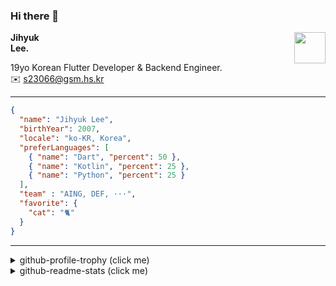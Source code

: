 ### Hi there 👋
<img src="https://github.githubassets.com/images/mona-loading-default.gif" width="50px" align="right">
</a>

**Jihyuk\
Lee.**

19yo Korean Flutter Developer & Backend Engineer.\
✉️ <s23066@gsm.hs.kr>

---

```json
{
  "name": "Jihyuk Lee",
  "birthYear": 2007,
  "locale": "ko-KR, Korea",
  "preferLanguages": [
    { "name": "Dart", "percent": 50 },
    { "name": "Kotlin", "percent": 25 },
    { "name": "Python", "percent": 25 }
  ],
  "team" : "AING, DEF, ···",
  "favorite": {
    "cat": "🐈"
  }
}
```
---
<details>
  <summary>github-profile-trophy (click me)</summary>
  
![](https://github-profile-trophy.vercel.app/?username=withJihyuk&row=1&column=8&theme=nord)
  
</details>
<details>
  <summary>github-readme-stats (click me)</summary>
  
<!--START_SECTION:waka-->
![Code Time](http://img.shields.io/badge/Code%20Time-873%20hrs%202%20mins-blue)

![Lines of code](https://img.shields.io/badge/%EC%A0%80%EB%8A%94%20%EC%97%AC%ED%83%9C%EA%B9%8C%EC%A7%80%20-676.8%20thousand%20%EC%A4%84%EC%9D%98%20%EC%BD%94%EB%93%9C%EB%A5%BC%20%EC%9E%91%EC%84%B1%ED%96%88%EC%96%B4%EC%9A%94.-blue)

**저는 아침형 인간이에요. 🐤** 

```text
🌞 아침                     660 commits         █████░░░░░░░░░░░░░░░░░░░░   19.65 % 
🌆 낮　                     1177 commits        █████████░░░░░░░░░░░░░░░░   35.04 % 
🌃 저녁                     1212 commits        █████████░░░░░░░░░░░░░░░░   36.08 % 
🌙 밤　                     310 commits         ██░░░░░░░░░░░░░░░░░░░░░░░   09.23 % 
```


📊 **저는 이번주를 이렇게 시간을 보냈어요.** 

```text
🕑︎ Timezone: Asia/Seoul

💬 프로그래밍 언어들: 
Kotlin                   6 hrs 4 mins        ██████████████████░░░░░░░   72.91 % 
YAML                     1 hr 2 mins         ███░░░░░░░░░░░░░░░░░░░░░░   12.59 % 
Dart                     44 mins             ██░░░░░░░░░░░░░░░░░░░░░░░   09.01 % 
Java                     18 mins             █░░░░░░░░░░░░░░░░░░░░░░░░   03.74 % 
Groovy                   5 mins              ░░░░░░░░░░░░░░░░░░░░░░░░░   01.10 % 

🔥 에디터들: 
IntelliJ IDEA            7 hrs 31 mins       ███████████████████████░░   90.49 % 
VS Code                  47 mins             ██░░░░░░░░░░░░░░░░░░░░░░░   09.51 % 

💻 운영 체제들: 
Mac                      8 hrs 19 mins       █████████████████████████   100.00 % 
```


 Last Updated on 25/05/2025 18:48:20 UTC
<!--END_SECTION:waka-->

</details>

</div>

